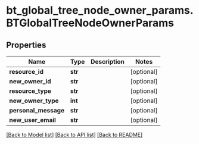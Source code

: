 # bt_global_tree_node_owner_params.BTGlobalTreeNodeOwnerParams

## Properties
Name | Type | Description | Notes
------------ | ------------- | ------------- | -------------
**resource_id** | **str** |  | [optional] 
**new_owner_id** | **str** |  | [optional] 
**resource_type** | **str** |  | [optional] 
**new_owner_type** | **int** |  | [optional] 
**personal_message** | **str** |  | [optional] 
**new_user_email** | **str** |  | [optional] 

[[Back to Model list]](../README.md#documentation-for-models) [[Back to API list]](../README.md#documentation-for-api-endpoints) [[Back to README]](../README.md)


